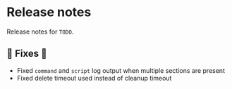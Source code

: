 # Release notes

Release notes for `TODO`.

<!--
## ‼️ Breaking chages ‼️

## 💫 New features 💫

## ✨ UI changes ✨

## ⭐ Examples ⭐

## ⛵ Tutorials ⛵

## 📚 Docs 📚

## 🎸 Misc 🎸
-->

## 🔧 Fixes 🔧

- Fixed `command` and `script` log output when multiple sections are present
- Fixed delete timeout used instead of cleanup timeout

